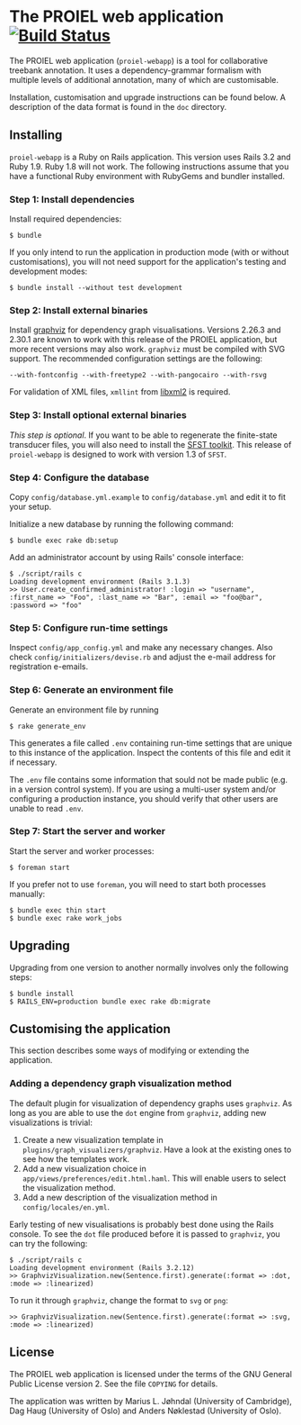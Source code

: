 # The PROIEL web application [![Build Status](https://travis-ci.org/mlj/proiel-webapp.png)](https://travis-ci.org/mlj/proiel-webapp)

The PROIEL web application (`proiel-webapp`) is a tool for collaborative
treebank annotation. It uses a dependency-grammar formalism with multiple
levels of additional annotation, many of which are customisable.

Installation, customisation and upgrade instructions can be found below. A
description of the data format is found in the `doc` directory.

## Installing

`proiel-webapp` is a Ruby on Rails application. This version uses Rails 3.2 and
Ruby 1.9. Ruby 1.8 will not work. The following instructions assume that you
have a functional Ruby environment with RubyGems and bundler installed.

### Step 1: Install dependencies

Install required dependencies:

    $ bundle

If you only intend to run the application in production mode (with or without
customisations), you will not need support for the application's testing and
development modes:

    $ bundle install --without test development

### Step 2: Install external binaries

Install [graphviz](http://www.graphviz.org/) for dependency graph
visualisations. Versions 2.26.3 and 2.30.1 are known to work with this release
of the PROIEL application, but more recent versions may also work. `graphviz`
must be compiled with SVG support. The recommended configuration settings are
the following:

    --with-fontconfig --with-freetype2 --with-pangocairo --with-rsvg

For validation of XML files, `xmllint` from [libxml2](http://www.xmlsoft.org/)
is required.

### Step 3: Install optional external binaries

_This step is optional_. If you want to be able to regenerate the finite-state
transducer files, you will also need to install the [SFST
toolkit](http://www.ims.uni-stuttgart.de/projekte/gramotron/SOFTWARE/SFST.html).
This release of `proiel-webapp` is designed to work with version 1.3 of `SFST`.

### Step 4: Configure the database

Copy `config/database.yml.example` to `config/database.yml` and edit it to fit
your setup.

Initialize a new database by running the following command:

    $ bundle exec rake db:setup

Add an administrator account by using Rails' console interface:

    $ ./script/rails c
    Loading development environment (Rails 3.1.3)
    >> User.create_confirmed_administrator! :login => "username", :first_name => "Foo", :last_name => "Bar", :email => "foo@bar", :password => "foo"

### Step 5: Configure run-time settings

Inspect `config/app_config.yml` and make any necessary changes. Also check
`config/initializers/devise.rb` and adjust the e-mail address for registration
e-emails.

### Step 6: Generate an environment file

Generate an environment file by running

    $ rake generate_env

This generates a file called `.env` containing run-time settings that are
unique to this instance of the application. Inspect the contents of this file
and edit it if necessary.

The `.env` file contains some information that sould not be made public (e.g.
in a version control system). If you are using a multi-user system and/or
configuring a production instance, you should verify that other users are
unable to read `.env`.

### Step 7: Start the server and worker

Start the server and worker processes:

    $ foreman start

If you prefer not to use `foreman`, you will need to start both processes
manually:

    $ bundle exec thin start
    $ bundle exec rake work_jobs

## Upgrading

Upgrading from one version to another normally involves only the following
steps:

    $ bundle install
    $ RAILS_ENV=production bundle exec rake db:migrate

## Customising the application

This section describes some ways of modifying or extending the application.

### Adding a dependency graph visualization method

The default plugin for visualization of dependency graphs uses `graphviz`.
As long as you are able to use the `dot` engine from `graphviz`, adding new
visualizations is trivial:

  1. Create a new visualization template in `plugins/graph_visualizers/graphviz`.
     Have a look at the existing ones to see how the templates work.
  2. Add a new visualization choice in
     `app/views/preferences/edit.html.haml`. This will enable users to select
     the visualization method.
  3. Add a new description of the visualization method in `config/locales/en.yml`.

Early testing of new visualisations is probably best done using the Rails
console. To see the `dot` file produced before it is passed to `graphviz`,
you can try the following:

    $ ./script/rails c
    Loading development environment (Rails 3.2.12)
    >> GraphvizVisualization.new(Sentence.first).generate(:format => :dot, :mode => :linearized)

To run it through `graphviz`, change the format to `svg` or `png`:

    >> GraphvizVisualization.new(Sentence.first).generate(:format => :svg, :mode => :linearized)

## License

The PROIEL web application is licensed under the terms of the GNU General Public
License version 2. See the file `COPYING` for details.

The application was written by Marius L. Jøhndal (University of Cambridge), Dag
Haug (University of Oslo) and Anders Nøklestad (University of Oslo).
